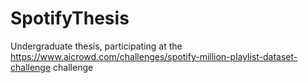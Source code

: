 # SpotifyThesis
Undergraduate thesis, participating at the https://www.aicrowd.com/challenges/spotify-million-playlist-dataset-challenge challenge
